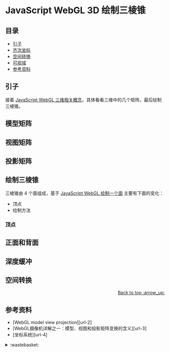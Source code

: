 # JavaScript WebGL 3D 绘制三棱锥
## <a name="index"></a> 目录
- [引子](#start)
- [齐次坐标](#coord)
- [空间转换](#transform)
- [可视域](#view)
- [参考资料](#reference)

## <a name="start"></a> 引子
接着 [JavaScript WebGL 三维相关概念][url-pre]，具体看看三维中的几个矩阵，最后绘制三棱锥。

## 模型矩阵


## 视图矩阵
## 投影矩阵

## <a name="coord"></a> 绘制三棱锥
三棱锥由 4 个面组成，基于 [JavaScript WebGL 绘制一个面][url-pre2] 主要有下面的变化：
- 顶点
- 绘制方法

### 顶点

## 正面和背面

## 深度缓冲

## <a name="transform"></a> 空间转换


<div align="right"><a href="#index">Back to top :arrow_up:</a></div>


## <a name="reference"></a> 参考资料
- [WebGL model view projection][url-2]
- [WebGL摄像机详解之一：模型、视图和投影矩阵变换的含义][url-3]
- [坐标系统][url-4]

[url-pre]:https://github.com/XXHolic/segment/issues/120
[url-pre2]:https://github.com/XXHolic/segment/issues/111
[url-pre3]:https://github.com/XXHolic/segment/issues/117


[url-1]:https://zhuanlan.zhihu.com/p/148760721

[url-example1]:https://xxholic.github.io/lab/starry-night/translate.html

[url-local-1]:./image/10.png
[url-local-2]:./image/11.png


<details>
<summary>:wastebasket:</summary>


</details>
